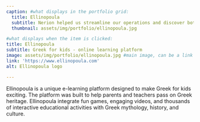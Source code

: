 ```yaml
---
caption: #what displays in the portfolio grid:
  title: Ellinopoula
  subtitle: Nerion helped us streamline our operations and discover bottlenecks and inefficiencies. This resulted in a extreme boost in income and cost savings for hours lost! Five stars!!!
  thumbnail: assets/img/portfolio/ellinopoula.jpg

#what displays when the item is clicked:
title: Ellinopoula
subtitle: Greek for kids - online learning platform
image: assets/img/portfolio/ellinopoula.jpg #main image, can be a link or a file in assets/img/portfolio
link: 'https://www.ellinopoula.com'
alt: Ellinopoula logo

---
```

Ellinopoula is a unique e-learning platform designed to make Greek for kids exciting. The platform was built to help parents and teachers pass on Greek heritage. Ellinopoula integrate fun games, engaging videos, and thousands of interactive educational activities with Greek mythology, history, and culture.

<!-- optional info list (delete if not using):

{:.list-inline}
- Date:
- Client:
- Category: -->
